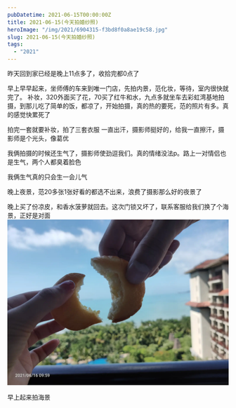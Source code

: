 ```yaml
---
pubDatetime: 2021-06-15T00:00:00Z
title: 2021-06-15(今天拍婚纱照)
heroImage: "/img/2021/6904315-f3bd8f0a8ae19c58.jpg"
slug: 2021-06-15(今天拍婚纱照)
tags:
  - "2021"
---
```


昨天回到家已经是晚上11点多了，收拾完都0点了

早上早早起来，坐师傅的车来到唯一门店，先拍内景，范化妆，等待，室内很快就完了。
补妆，320外面买了花，70买了红牛和水，九点多就坐车去彩虹湾基地拍摄，到那儿吃了简单的饭，都凉了，开始拍摄，真的热的要死，范的照片有多。真的感觉快累死了

拍完一套就要补妆，拍了三套衣服
一直出汗，摄影师挺好的，给我一直擦汗，摄影师是个光头，像葛优

我俩拍摄的时候还生气了，摄影师使劲逗我们。真的情绪没法p。路上一对情侣也是生气，两个人都臭着脸色

我俩生气真的只会生一会儿气

晚上夜景，范20多张1张好看的都选不出来，浪费了摄影那么好的夜景了

晚上买了份凉皮，和香水菠萝就回去。这次门锁又坏了，联系客服给我们换了个海景，正好是对面
![](../../../../public/img/2021/6904315-f3bd8f0a8ae19c58.jpg)

早上起来拍海景
